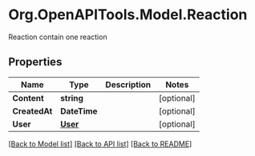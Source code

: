 # Org.OpenAPITools.Model.Reaction
Reaction contain one reaction

## Properties

Name | Type | Description | Notes
------------ | ------------- | ------------- | -------------
**Content** | **string** |  | [optional] 
**CreatedAt** | **DateTime** |  | [optional] 
**User** | [**User**](User.md) |  | [optional] 

[[Back to Model list]](../README.md#documentation-for-models) [[Back to API list]](../README.md#documentation-for-api-endpoints) [[Back to README]](../README.md)

